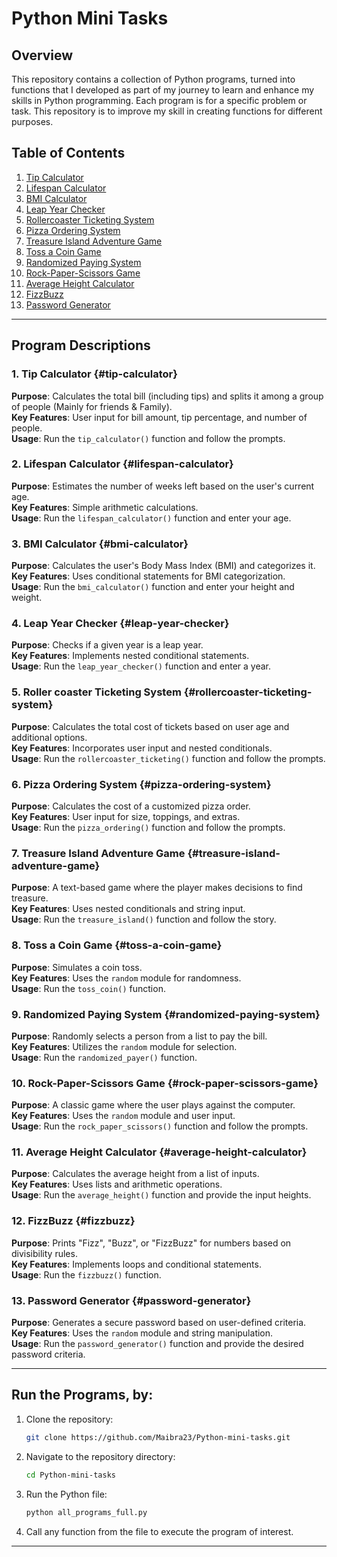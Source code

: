 # Python Mini Tasks

## Overview

This repository contains a collection of Python programs, turned into functions that I developed as part of my journey to learn and enhance my skills in Python programming. Each program is for a specific problem or task. This repository is to improve my skill in creating functions for different purposes.

## Table of Contents

1.  [Tip Calculator](#tip-calculator)
2.  [Lifespan Calculator](#lifespan-calculator)
3.  [BMI Calculator](#bmi-calculator)
4.  [Leap Year Checker](#leap-year-checker)
5.  [Rollercoaster Ticketing System](#rollercoaster-ticketing-system)
6.  [Pizza Ordering System](#pizza-ordering-system)
7.  [Treasure Island Adventure Game](#treasure-island-adventure-game)
8.  [Toss a Coin Game](#toss-a-coin-game)
9.  [Randomized Paying System](#randomized-paying-system)
10. [Rock-Paper-Scissors Game](#rock-paper-scissors-game)
11. [Average Height Calculator](#average-height-calculator)
12. [FizzBuzz](#fizzbuzz)
13. [Password Generator](#password-generator)

------------------------------------------------------------------------

## Program Descriptions

### 1. Tip Calculator {#tip-calculator}

**Purpose**: Calculates the total bill (including tips) and splits it among a group of people (Mainly for friends & Family).\
**Key Features**: User input for bill amount, tip percentage, and number of people.\
**Usage**: Run the `tip_calculator()` function and follow the prompts.

### 2. Lifespan Calculator {#lifespan-calculator}

**Purpose**: Estimates the number of weeks left based on the user's current age.\
**Key Features**: Simple arithmetic calculations.\
**Usage**: Run the `lifespan_calculator()` function and enter your age.

### 3. BMI Calculator {#bmi-calculator}

**Purpose**: Calculates the user's Body Mass Index (BMI) and categorizes it.\
**Key Features**: Uses conditional statements for BMI categorization.\
**Usage**: Run the `bmi_calculator()` function and enter your height and weight.

### 4. Leap Year Checker {#leap-year-checker}

**Purpose**: Checks if a given year is a leap year.\
**Key Features**: Implements nested conditional statements.\
**Usage**: Run the `leap_year_checker()` function and enter a year.

### 5. Roller coaster Ticketing System {#rollercoaster-ticketing-system}

**Purpose**: Calculates the total cost of tickets based on user age and additional options.\
**Key Features**: Incorporates user input and nested conditionals.\
**Usage**: Run the `rollercoaster_ticketing()` function and follow the prompts.

### 6. Pizza Ordering System {#pizza-ordering-system}

**Purpose**: Calculates the cost of a customized pizza order.\
**Key Features**: User input for size, toppings, and extras.\
**Usage**: Run the `pizza_ordering()` function and follow the prompts.

### 7. Treasure Island Adventure Game {#treasure-island-adventure-game}

**Purpose**: A text-based game where the player makes decisions to find treasure.\
**Key Features**: Uses nested conditionals and string input.\
**Usage**: Run the `treasure_island()` function and follow the story.

### 8. Toss a Coin Game {#toss-a-coin-game}

**Purpose**: Simulates a coin toss.\
**Key Features**: Uses the `random` module for randomness.\
**Usage**: Run the `toss_coin()` function.

### 9. Randomized Paying System {#randomized-paying-system}

**Purpose**: Randomly selects a person from a list to pay the bill.\
**Key Features**: Utilizes the `random` module for selection.\
**Usage**: Run the `randomized_payer()` function.

### 10. Rock-Paper-Scissors Game {#rock-paper-scissors-game}

**Purpose**: A classic game where the user plays against the computer.\
**Key Features**: Uses the `random` module and user input.\
**Usage**: Run the `rock_paper_scissors()` function and follow the prompts.

### 11. Average Height Calculator {#average-height-calculator}

**Purpose**: Calculates the average height from a list of inputs.\
**Key Features**: Uses lists and arithmetic operations.\
**Usage**: Run the `average_height()` function and provide the input heights.

### 12. FizzBuzz {#fizzbuzz}

**Purpose**: Prints "Fizz", "Buzz", or "FizzBuzz" for numbers based on divisibility rules.\
**Key Features**: Implements loops and conditional statements.\
**Usage**: Run the `fizzbuzz()` function.

### 13. Password Generator {#password-generator}

**Purpose**: Generates a secure password based on user-defined criteria.\
**Key Features**: Uses the `random` module and string manipulation.\
**Usage**: Run the `password_generator()` function and provide the desired password criteria.

------------------------------------------------------------------------

##  Run the Programs, by:

1.  Clone the repository:

    ``` bash
    git clone https://github.com/Maibra23/Python-mini-tasks.git
    ```

2.  Navigate to the repository directory:

    ``` bash
    cd Python-mini-tasks
    ```

3.  Run the Python file:

    ``` bash
    python all_programs_full.py
    ```

4.  Call any function from the file to execute the program of interest.

------------------------------------------------------------------------
